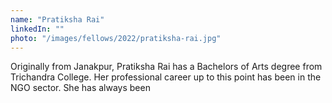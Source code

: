 ```yaml
---
name: "Pratiksha Rai"
linkedIn: ""
photo: "/images/fellows/2022/pratiksha-rai.jpg"
---
```


Originally from Janakpur, Pratiksha Rai has a Bachelors of Arts degree from Trichandra College. Her professional career up to this point has been in the NGO sector. She has always been
